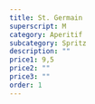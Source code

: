 ```yaml
---
title: St. Germain
superscript: M
category: Aperitif
subcategory: Spritz
description: ""
price1: 9,5
price2: ""
price3: ""
order: 1
---
```

